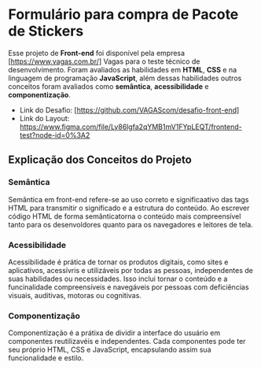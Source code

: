 # Formulário para compra de Pacote de Stickers

Esse projeto de **Front-end** foi disponível pela empresa [https://www.vagas.com.br/] Vagas para o teste técnico de desenvolvimento. Foram avaliados as habilidades em **HTML**, **CSS** e na linguagem de programação **JavaScript**, além dessas habilidades outros conceitos foram avaliados como **semântica**, **acessibilidade** e **componentização**.

* Link do Desafio: [https://github.com/VAGAScom/desafio-front-end]
* Link do Layout: https://www.figma.com/file/Ly86lgfa2qYMB1mV1FYpLEQT/frontend-test?node-id=0%3A2

## Explicação dos Conceitos do Projeto

### Semântica
Semântica em front-end refere-se ao uso correto e significaativo das tags HTML para transmitir o significado e a estrutura do conteúdo. Ao escrever código HTML de forma semânticatorna o conteúdo mais compreensível tanto para os desenvoldores quanto para os navegadores e leitores de tela.

### Acessibilidade
Acessibilidade é prática de tornar os produtos digitais, como sites e aplicativos, acessívris e utilizáveis por todas as pessoas, independentes de suas habilidades ou necessidades. Isso inclui tornar o conteúdo e a funcinalidade compreensíveis e navegáveis por pessoas com deficiências visuais, auditivas, motoras ou cognitivas.

### Componentização
Componentização é a prátixa de dividir a interface do usuário em componentes reutilizavéis e independentes. Cada componentes pode ter seu próprio HTML, CSS e JavaScript, encapsulando assim sua funcionalidade e estilo.
